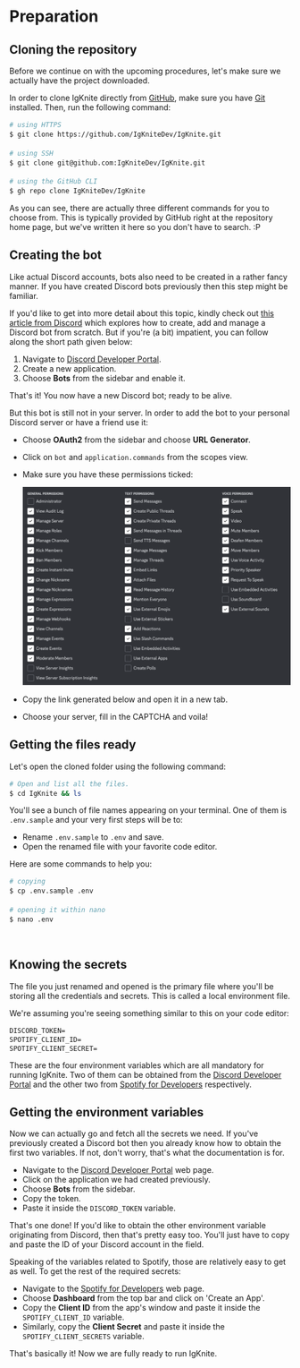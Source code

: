 # Preparation

## Cloning the repository

Before we continue on with the upcoming procedures, let's make sure we actually have the project downloaded.

In order to clone IgKnite directly from [GitHub](https://github.com/), make sure you have [Git](https://www.git-scm.com) installed. Then, run the following command:

```bash
# using HTTPS
$ git clone https://github.com/IgKniteDev/IgKnite.git

# using SSH
$ git clone git@github.com:IgKniteDev/IgKnite.git

# using the GitHub CLI
$ gh repo clone IgKniteDev/IgKnite
```

As you can see, there are actually three different commands for you to choose from. This is typically provided by GitHub right at the repository home page, but we've written it here so you don't have to search. :P <br>

## Creating the bot

Like actual Discord accounts, bots also need to be created in a rather fancy manner. If you have created Discord bots previously then this step might be familiar.

If you'd like to get into more detail about this topic, kindly check out [this article from Discord](https://discord.com/developers/docs/getting-started#creating-an-app) which explores how to create, add and manage a Discord bot from scratch. But if you're (a bit) impatient, you can follow along the short path given below:

1. Navigate to [Discord Developer Portal](https://discord.com/developers).
2. Create a new application.
3.  Choose **Bots** from the sidebar and enable it.

That's it! You now have a new Discord bot; ready to be alive. <br>

But this bot is still not in your server. In order to add the bot to your personal Discord server or have a friend use it:

- Choose **OAuth2** from the sidebar and choose **URL Generator**.
- Click on `bot` and `application.commands` from the scopes view.
- Make sure you have these permissions ticked:

	<img src='static/permissions.png' alt='Permissions'>
	
- Copy the link generated below and open it in a new tab.
- Choose your server, fill in the CAPTCHA and voila! <br>

## Getting the files ready 

Let's open the cloned folder using the following command:

```bash
# Open and list all the files.
$ cd IgKnite && ls
```

You'll see a bunch of file names appearing on your terminal. One of them is `.env.sample` and your very first steps will be to:

- Rename `.env.sample` to `.env` and save.
- Open the renamed file with your favorite code editor.

Here are some commands to help you:

```bash
# copying
$ cp .env.sample .env

# opening it within nano
$ nano .env
``` 
<br>

## Knowing the secrets

The file you just renamed and opened is the primary file where you'll be storing all the credentials and secrets. This is called a local environment file.

We're assuming you're seeing something similar to this on your code editor:

```
DISCORD_TOKEN=
SPOTIFY_CLIENT_ID=
SPOTIFY_CLIENT_SECRET=
```

These are the four environment variables which are all mandatory for running IgKnite. Two of them can be obtained from the [Discord Developer Portal](https://discord.com/developers) and the other two from [Spotify for Developers](https://developer.spotify.com/) respectively. <br>

## Getting the environment variables

Now we can actually go and fetch all the secrets we need. If you've previously created a Discord bot then you already know how to obtain the first two variables. If not, don't worry, that's what the documentation is for.

- Navigate to the [Discord Developer Portal](https://discord.com/developers) web page.
- Click on the application we had created previously.
- Choose **Bots** from the sidebar. 
- Copy the token.
- Paste it inside the `DISCORD_TOKEN` variable.

That's one done! If you'd like to obtain the other environment variable originating from Discord, then that's pretty easy too. You'll just have to copy and paste the ID of your Discord account in the field.

Speaking of the variables related to Spotify, those are relatively easy to get as well. To get the rest of the required secrets:

- Navigate to the [Spotify for Developers](https://developer.spotify.com) web page.
- Choose **Dashboard** from the top bar and click on 'Create an App'.
- Copy the **Client ID** from the app's window and paste it inside the `SPOTIFY_CLIENT_ID` variable.
- Similarly, copy the **Client Secret** and paste it inside the `SPOTIFY_CLIENT_SECRETS` variable. <br>

That's basically it! Now we are fully ready to run IgKnite.